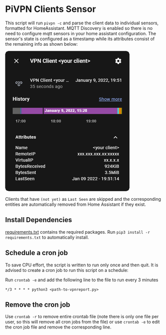 # PiVPN Clients Sensor

This script will run `pivpn -c` and parse the client data to individual sensors, formatted for HomeAssistant. MQTT Discovery is enabled so there is no need to configure mqtt sensors in your home assistant configuration. The sensor's state is configured as a timestamp while its attributes consist of the remaining info as shown below:

![](resources/entity_card.png)

Clients that have `(not yet)` as `Last Seen` are skipped and the corresponding entities are automatically removed from Home Assistant if they exist.

## Install Dependencies
[requirements.txt](requirements.txt) contains the required packages. Run `pip3 install -r requirements.txt` to automatically install.

## Schedule a cron job
To save CPU effort, the script is written to run only once and then quit. It is advised to create a cron job to run this script on a schedule:

Run `crontab -e`
and add the following line to the file to run every 3 minutes 
``` 
*/3 * * * * python3 <path-to-vpnreport.py>
```
## Remove the cron job
Use `crontab -r` to remove entire crontab file (note there is only one file per user, so this will remove all cron jobs from the file) or use `crontab -e` to edit the cron job file and remove the corresponding line.